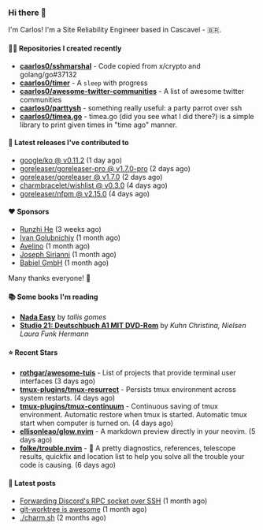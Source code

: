 ### Hi there 👋

I'm Carlos! I'm a Site Reliability Engineer based in Cascavel - 🇧🇷.

#### 👨‍💻 Repositories I created recently
- **[caarlos0/sshmarshal](https://github.com/caarlos0/sshmarshal)** - Code copied from x/crypto and golang/go#37132
- **[caarlos0/timer](https://github.com/caarlos0/timer)** - A `sleep` with progress
- **[caarlos0/awesome-twitter-communities](https://github.com/caarlos0/awesome-twitter-communities)** - A list of awesome twitter communities
- **[caarlos0/parttysh](https://github.com/caarlos0/parttysh)** - something really useful: a party parrot over ssh
- **[caarlos0/timea.go](https://github.com/caarlos0/timea.go)** - timea.go (did you see what I did there?) is a simple library to print given times in &#34;time ago&#34; manner.

#### 🚀 Latest releases I've contributed to


- [google/ko @ v0.11.2](https://github.com/google/ko/releases/tag/v0.11.2) (1 day ago)
- [goreleaser/goreleaser-pro @ v1.7.0-pro](https://github.com/goreleaser/goreleaser-pro/releases/tag/v1.7.0-pro) (2 days ago)
- [goreleaser/goreleaser @ v1.7.0](https://github.com/goreleaser/goreleaser/releases/tag/v1.7.0) (2 days ago)
- [charmbracelet/wishlist @ v0.3.0](https://github.com/charmbracelet/wishlist/releases/tag/v0.3.0) (4 days ago)
- [goreleaser/nfpm @ v2.15.0](https://github.com/goreleaser/nfpm/releases/tag/v2.15.0) (4 days ago)

#### ❤️ Sponsors
- [Runzhi He](https://github.com/12f23eddde) (3 weeks ago)
- [Ivan Golubnichiy](https://github.com/h1kkan) (1 month ago)
- [Avelino](https://github.com/avelino) (1 month ago)
- [Joseph Sirianni](https://github.com/jsirianni) (1 month ago)
- [Babiel GmbH](https://github.com/babiel) (1 month ago)

Many thanks everyone! 🙏

#### 📚 Some books I'm reading
- **[Nada Easy](https://www.goodreads.com/book/show/36041615-nada-easy)** by _tallis gomes_
- **[Studio 21: Deutschbuch A1 MIT DVD-Rom](https://www.goodreads.com/book/show/25495148-studio-21)** by _Kuhn Christina, Nielsen Laura Funk Hermann_

#### ⭐ Recent Stars


- **[rothgar/awesome-tuis](https://github.com/rothgar/awesome-tuis)** - List of projects that provide terminal user interfaces (3 days ago)
- **[tmux-plugins/tmux-resurrect](https://github.com/tmux-plugins/tmux-resurrect)** - Persists tmux environment across system restarts. (4 days ago)
- **[tmux-plugins/tmux-continuum](https://github.com/tmux-plugins/tmux-continuum)** - Continuous saving of tmux environment. Automatic restore when tmux is started. Automatic tmux start when computer is turned on. (4 days ago)
- **[ellisonleao/glow.nvim](https://github.com/ellisonleao/glow.nvim)** - A markdown preview directly in your neovim. (5 days ago)
- **[folke/trouble.nvim](https://github.com/folke/trouble.nvim)** - 🚦 A pretty diagnostics, references, telescope results, quickfix and location list to help you solve all the trouble your code is causing. (6 days ago)

#### 📄 Latest posts
- [Forwarding Discord&#39;s RPC socket over SSH](https://carlosbecker.com/posts/discord-rpc-ssh/) (1 month ago)
- [git-worktree is awesome](https://carlosbecker.com/posts/git-worktrees/) (1 month ago)
- [./charm.sh](https://carlosbecker.com/posts/charm/) (2 months ago)
